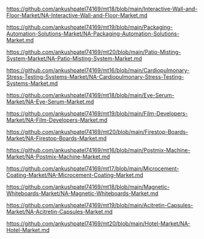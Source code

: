 <p><a href="https://github.com/ankushpatel74169/mt18/blob/main/Interactive-Wall-and-Floor-Market/NA-Interactive-Wall-and-Floor-Market.md">https://github.com/ankushpatel74169/mt18/blob/main/Interactive-Wall-and-Floor-Market/NA-Interactive-Wall-and-Floor-Market.md</a></p><p><a href="https://github.com/ankushpatel74169/mt19/blob/main/Packaging-Automation-Solutions-Market/NA-Packaging-Automation-Solutions-Market.md">https://github.com/ankushpatel74169/mt19/blob/main/Packaging-Automation-Solutions-Market/NA-Packaging-Automation-Solutions-Market.md</a></p><p><a href="https://github.com/ankushpatel74169/mt20/blob/main/Patio-Misting-System-Market/NA-Patio-Misting-System-Market.md">https://github.com/ankushpatel74169/mt20/blob/main/Patio-Misting-System-Market/NA-Patio-Misting-System-Market.md</a></p><p><a href="https://github.com/ankushpatel74169/mt16/blob/main/Cardiopulmonary-Stress-Testing-Systems-Market/NA-Cardiopulmonary-Stress-Testing-Systems-Market.md">https://github.com/ankushpatel74169/mt16/blob/main/Cardiopulmonary-Stress-Testing-Systems-Market/NA-Cardiopulmonary-Stress-Testing-Systems-Market.md</a></p><p><a href="https://github.com/ankushpatel74169/mt18/blob/main/Eye-Serum-Market/NA-Eye-Serum-Market.md">https://github.com/ankushpatel74169/mt18/blob/main/Eye-Serum-Market/NA-Eye-Serum-Market.md</a></p><p><a href="https://github.com/ankushpatel74169/mt19/blob/main/Film-Developers-Market/NA-Film-Developers-Market.md">https://github.com/ankushpatel74169/mt19/blob/main/Film-Developers-Market/NA-Film-Developers-Market.md</a></p><p><a href="https://github.com/ankushpatel74169/mt20/blob/main/Firestop-Boards-Market/NA-Firestop-Boards-Market.md">https://github.com/ankushpatel74169/mt20/blob/main/Firestop-Boards-Market/NA-Firestop-Boards-Market.md</a></p><p><a href="https://github.com/ankushpatel74169/mt16/blob/main/Postmix-Machine-Market/NA-Postmix-Machine-Market.md">https://github.com/ankushpatel74169/mt16/blob/main/Postmix-Machine-Market/NA-Postmix-Machine-Market.md</a></p><p><a href="https://github.com/ankushpatel74169/mt17/blob/main/Microcement-Coating-Market/NA-Microcement-Coating-Market.md">https://github.com/ankushpatel74169/mt17/blob/main/Microcement-Coating-Market/NA-Microcement-Coating-Market.md</a></p><p><a href="https://github.com/ankushpatel74169/mt18/blob/main/Magnetic-Whiteboards-Market/NA-Magnetic-Whiteboards-Market.md">https://github.com/ankushpatel74169/mt18/blob/main/Magnetic-Whiteboards-Market/NA-Magnetic-Whiteboards-Market.md</a></p><p><a href="https://github.com/ankushpatel74169/mt19/blob/main/Acitretin-Capsules-Market/NA-Acitretin-Capsules-Market.md">https://github.com/ankushpatel74169/mt19/blob/main/Acitretin-Capsules-Market/NA-Acitretin-Capsules-Market.md</a></p><p><a href="https://github.com/ankushpatel74169/mt20/blob/main/Hotel-Market/NA-Hotel-Market.md">https://github.com/ankushpatel74169/mt20/blob/main/Hotel-Market/NA-Hotel-Market.md</a></p>

